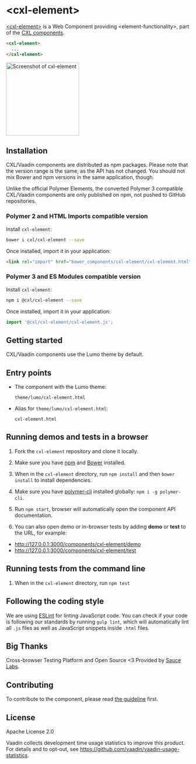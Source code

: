 # &lt;cxl-element&gt;

[&lt;cxl-element&gt;](https://github.com/conversionxl/cxl-element) is a Web Component providing &lt;element-functionality&gt;, part of the [CXL components](https://github.com/orgs/conversionxl/teams/web-components/repositories).

<!--
```
<custom-element-demo>
  <template>
    <script src="../webcomponentsjs/webcomponents-lite.js"></script>
    <link rel="import" href="cxl-element.html">
    <next-code-block></next-code-block>
  </template>
</custom-element-demo>
```
-->
```html
<cxl-element>
  ...
</cxl-element>
```

[<img src="https://raw.githubusercontent.com/conversionxl/cxl-element/master/screenshot.png" width="200" alt="Screenshot of cxl-element">](https://github.com/conversionxl/cxl-element)


## Installation

CXL/Vaadin components are distributed as npm packages.
Please note that the version range is the same, as the API has not changed.
You should not mix Bower and npm versions in the same application, though.

Unlike the official Polymer Elements, the converted Polymer 3 compatible CXL/Vaadin components
are only published on npm, not pushed to GitHub repositories.

### Polymer 2 and HTML Imports compatible version

Install `cxl-element`:

```sh
bower i cxl/cxl-element --save
```

Once installed, import it in your application:

```html
<link rel="import" href="bower_components/cxl-element/cxl-element.html">
```
### Polymer 3 and ES Modules compatible version


Install `cxl-element`:

```sh
npm i @cxl/cxl-element --save
```

Once installed, import it in your application:

```js
import '@cxl/cxl-element/cxl-element.js';
```

## Getting started

CXL/Vaadin components use the Lumo theme by default.


## Entry points

- The component with the Lumo theme:

  `theme/lumo/cxl-element.html`

- Alias for `theme/lumo/cxl-element.html`:

  `cxl-element.html`


## Running demos and tests in a browser

1. Fork the `cxl-element` repository and clone it locally.

1. Make sure you have [npm](https://www.npmjs.com/) and [Bower](https://bower.io) installed.

1. When in the `cxl-element` directory, run `npm install` and then `bower install` to install dependencies.

1. Make sure you have [polymer-cli](https://www.npmjs.com/package/polymer-cli) installed globally: `npm i -g polymer-cli`.

1. Run `npm start`, browser will automatically open the component API documentation.

1. You can also open demo or in-browser tests by adding **demo** or **test** to the URL, for example:

  - http://127.0.0.1:3000/components/cxl-element/demo
  - http://127.0.0.1:3000/components/cxl-element/test


## Running tests from the command line

1. When in the `cxl-element` directory, run `npm test`


## Following the coding style

We are using [ESLint](http://eslint.org/) for linting JavaScript code. You can check if your code is following our standards by running `gulp lint`, which will automatically lint all `.js` files as well as JavaScript snippets inside `.html` files.


## Big Thanks

Cross-browser Testing Platform and Open Source <3 Provided by [Sauce Labs](https://saucelabs.com).


## Contributing

  To contribute to the component, please read [the guideline](https://github.com/vaadin/vaadin-core/blob/master/CONTRIBUTING.md) first.


## License

Apache License 2.0

Vaadin collects development time usage statistics to improve this product. For details and to opt-out, see https://github.com/vaadin/vaadin-usage-statistics.
